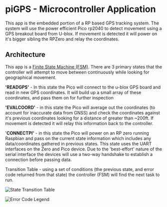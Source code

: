 ﻿# piGPS - Microcontroller Application


This app is the embedded portion of a RP based GPS tracking system. The system will use the power efficient Pico rp2040 to detect movement using a GPS breakout board from U-blox. If movement is detected it will power on it's bigger sibling the RPZero and relay the coordinates.

## Architecture 
This app is a [Finite State Machine (FSM)](https://en.wikipedia.org/wiki/Finite-state_machine). There are 3 primary states that the controller will attempt to move between continuously while looking for geographical movement. 

**'READGPS'** - In this state the Pico will connect to the u-blox GPS board and read in new GPS coordinates. It will build up a small array of these coordinates, and pass them on for further inspection

**'EVALCOORD'** - in this state the Pico will average out the coordinates (to account for inaccurate data from GNSS) and check the coordinates against it's previous coordinates looking for a distance of greater than ~200ft.
If movement is detected it will relay this information back to the controller. 

'**CONNECTPI'** - in this state the Pico will power on an RP zero running Raspbian and pass on the current state information which includes any data/coordinates gathered in previous states. This state uses the UART interfaces on the Zero and Pico device. Due to the 'best-effort' nature of the serial interface the devices will use a two-way handshake to establish a connection before passing data. 

Transition Table - using a set of conditions (the previous state, and error code returned from that state) the controller (FSM) will find the next task to run.

![State Transition Table](https://github.com/Khaildoran/piGPS_MicroController/blob/main/assets/StateTransitionTable.PNG?raw=true)

![Error Code Legend](https://github.com/Khaildoran/piGPS_MicroController/blob/main/assets/errCodeDesc.PNG?raw=true)
